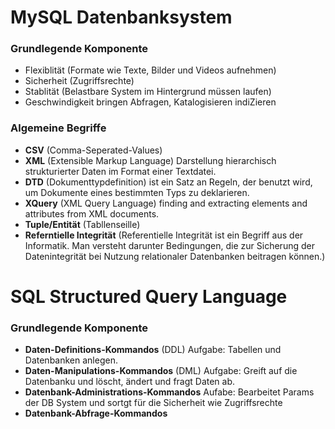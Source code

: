 # MySQL Datenbanksystem

### Grundlegende Komponente 
- Flexiblität (Formate wie Texte, Bilder und Videos aufnehmen)
- Sicherheit (Zugriffsrechte)
- Stablität (Belastbare System im Hintergrund müssen laufen)
- Geschwindigkeit bringen Abfragen, Katalogisieren indiZieren

### Algemeine Begriffe
- **CSV** (Comma-Seperated-Values)
- **XML** (Extensible Markup Language) Darstellung hierarchisch strukturierter Daten im Format einer Textdatei.
- **DTD** (Dokumenttypdefinition) ist ein Satz an Regeln, der benutzt wird, um Dokumente eines bestimmten Typs zu deklarieren.
- **XQuery** (XML Query Language) finding and extracting elements and attributes from XML documents.
- **Tuple/Entität** (Tabllenseille)
- **Referntielle Integrität** (Referentielle Integrität ist ein Begriff aus der Informatik. Man versteht darunter Bedingungen, die zur Sicherung der Datenintegrität bei Nutzung relationaler Datenbanken beitragen können.)


# SQL Structured Query Language

### Grundlegende Komponente 
- **Daten-Definitions-Kommandos** (DDL)
Aufgabe: Tabellen und Datenbanken anlegen.
- **Daten-Manipulations-Kommandos** (DML)
Aufgabe: Greift auf die Datenbanku und löscht, ändert und fragt Daten ab.
- **Datenbank-Administrations-Kommandos**
Aufabe: Bearbeitet Params der DB System und sortgt für die Sicherheit wie Zugriffsrechte
- **Datenbank-Abfrage-Kommandos**


       